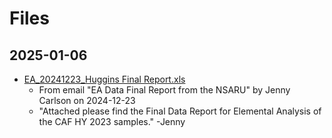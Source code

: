 # Files

## 2025-01-06

- [EA_20241223_Huggins Final Report.xls](EA_20241223_Huggins%20Final%20Report.xls)
  - From email "EA Data Final Report from the NSARU" by Jenny Carlson on 2024-12-23
  - "Attached please find the Final Data Report for Elemental Analysis of the CAF HY 2023 samples." -Jenny
